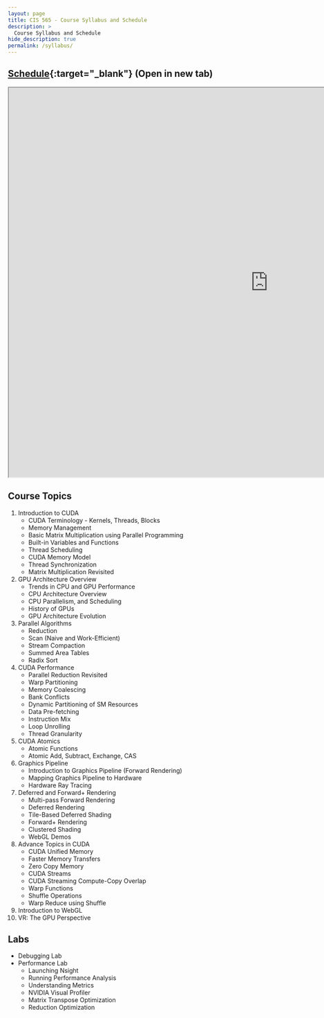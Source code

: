 ```yaml
---
layout: page
title: CIS 565 - Course Syllabus and Schedule
description: >
  Course Syllabus and Schedule
hide_description: true
permalink: /syllabus/
---
```


## [Schedule](https://1drv.ms/x/s!AiLXbdZHgbemhecoCrwVxEQCS2CcEg){:target="_blank"} (Open in new tab)

<iframe width="1200" height="900" frameborder="5" scrolling="yes" src="https://onedrive.live.com/embed?cid=A6B78147D66DD722&resid=A6B78147D66DD722%2195892&authkey=AH-8XiWeEb4q_nc&em=2&wdAllowInteractivity=False&Item='Schedule'!A1%3AF38&wdInConfigurator=True"></iframe>

## Course Topics

1. Introduction to CUDA
   * CUDA Terminology - Kernels, Threads, Blocks
   * Memory Management
   * Basic Matrix Multiplication using Parallel Programming
   * Built-in Variables and Functions
   * Thread Scheduling
   * CUDA Memory Model
   * Thread Synchronization
   * Matrix Multiplication Revisited
2. GPU Architecture Overview
   * Trends in CPU and GPU Performance
   * CPU Architecture Overview
   * CPU Parallelism, and Scheduling
   * History of GPUs
   * GPU Architecture Evolution
3. Parallel Algorithms
   * Reduction
   * Scan (Naive and Work-Efficient)
   * Stream Compaction
   * Summed Area Tables
   * Radix Sort
4. CUDA Performance
   * Parallel Reduction Revisited
   * Warp Partitioning
   * Memory Coalescing
   * Bank Conflicts
   * Dynamic Partitioning of SM Resources
   * Data Pre-fetching
   * Instruction Mix
   * Loop Unrolling
   * Thread Granularity
5. CUDA Atomics
   * Atomic Functions
   * Atomic Add, Subtract, Exchange, CAS
6. Graphics Pipeline
   * Introduction to Graphics Pipeline (Forward Rendering)
   * Mapping Graphics Pipeline to Hardware
   * Hardware Ray Tracing
7. Deferred and Forward+ Rendering
   * Multi-pass Forward Rendering
   * Deferred Rendering
   * Tile-Based Deferred Shading
   * Forward+ Rendering
   * Clustered Shading
   * WebGL Demos
8. Advance Topics in CUDA
   * CUDA Unified Memory
   * Faster Memory Transfers
   * Zero Copy Memory
   * CUDA Streams
   * CUDA Streaming Compute-Copy Overlap
   * Warp Functions
   * Shuffle Operations
   * Warp Reduce using Shuffle
9. Introduction to WebGL
10. VR: The GPU Perspective

## Labs

* Debugging Lab
* Performance Lab
  * Launching Nsight
  * Running Performance Analysis
  * Understanding Metrics
  * NVIDIA Visual Profiler
  * Matrix Transpose Optimization
  * Reduction Optimization
